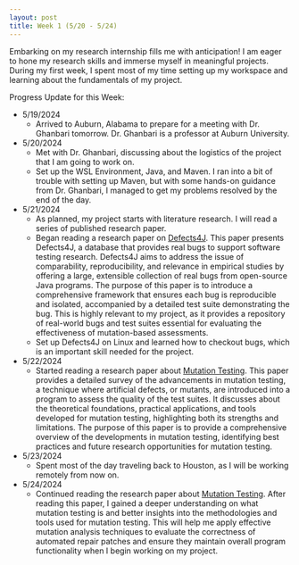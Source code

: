 ```yaml
---
layout: post
title: Week 1 (5/20 - 5/24)
---
```


Embarking on my research internship fills me with anticipation! I am eager to hone my research skills and immerse myself in meaningful projects.  During my first week, I spent most of my time setting up my workspace and learning about the fundamentals of my project. 

Progress Update for this Week:
 - 5/19/2024
     - Arrived to Auburn, Alabama to prepare for a meeting with Dr. Ghanbari tomorrow.  Dr. Ghanbari is a professor at Auburn University.
 - 5/20/2024
     - Met with Dr. Ghanbari, discussing about the logistics of the project that I am going to work on.  
     - Set up the WSL Environment, Java, and Maven. I ran into a bit of trouble with setting up Maven, but with some hands-on guidance from Dr. Ghanbari, I managed to get my problems resolved by the end of the day.
 - 5/21/2024
     - As planned, my project starts with literature research.  I will read a series of published research paper.
     - Began reading a research paper on [Defects4J](https://homes.cs.washington.edu/~rjust/publ/defects4j_issta_2014.pdf).  This paper presents Defects4J, a database that provides real bugs to support software testing research. Defects4J aims to address the issue of comparability, reproducibility, and relevance in empirical studies by offering a large, extensible collection of real bugs from open-source Java programs. The purpose of this paper is to introduce a comprehensive framework that ensures each bug is reproducible and isolated, accompanied by a detailed test suite demonstrating the bug. This is highly relevant to my project, as it provides a repository of real-world bugs and test suites essential for evaluating the effectiveness of mutation-based assessments.
     - Set up Defects4J on Linux and learned how to checkout bugs, which is an important skill needed for the project.
 - 5/22/2024
     - Started reading a research paper about [Mutation Testing](https://mutationtesting.uni.lu/survey.pdf).  This paper provides a detailed survey of the advancements in mutation testing, a technique where artificial defects, or mutants, are introduced into a program to assess the quality of the test suites. It discusses about the theoretical foundations, practical applications, and tools developed for mutation testing, highlighting both its strengths and limitations.  The purpose of this paper is to provide a comprehensive overview of the developments in mutation testing, identifying best practices and future research opportunities for mutation testing.  
 - 5/23/2024
     - Spent most of the day traveling back to Houston, as I will be working remotely from now on.
 - 5/24/2024
     - Continued reading the research paper about [Mutation Testing](https://mutationtesting.uni.lu/survey.pdf).  After reading this paper, I gained a deeper understanding on what mutation testing is and better insights into the methodologies and tools used for mutation testing.  This will help me apply effective mutation analysis techniques to evaluate the correctness of automated repair patches and ensure they maintain overall program functionality when I begin working on my project.   
